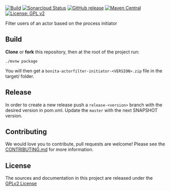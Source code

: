 [![Build](https://github.com/bonitasoft/bonita-actorfilter-initiator/workflows/Build/badge.svg)](https://github.com/bonitasoft/bonita-actorfilter-initiator/actions?query=workflow%3ABuild)
[![Sonarcloud Status](https://sonarcloud.io/api/project_badges/measure?project=bonitasoft_bonita-actorfilter-initiator&metric=alert_status)](https://sonarcloud.io/dashboard?id=bonitasoft_bonita-actorfilter-initiator)
[![GitHub release](https://img.shields.io/github/v/release/bonitasoft/bonita-actorfilter-initiator?color=blue&label=Release)](https://github.com/bonitasoft/bonita-actorfilter-initiator/releases)
[![Maven Central](https://img.shields.io/maven-central/v/org.bonitasoft.actorfilter/bonita-actorfilter-initiator?color=orange&label=Maven%20Central)](https://search.maven.org/artifact/org.bonitasoft.actorfilter/bonita-actorfilter-initiator)
[![License: GPL v2](https://img.shields.io/badge/License-GPL%20v2-yellow.svg)](https://www.gnu.org/licenses/old-licenses/gpl-2.0.en.html)

Filter users of an actor based on the process initiator

## Build

__Clone__ or __fork__ this repository, then at the root of the project run:

`./mvnw package`

You will then get a `bonita-actorfilter-initiator-<VERSION>.zip` file in the target/ folder.

## Release

In order to create a new release push a `release-<version>` branch with the desired version in pom.xml.
Update the `master` with the next SNAPSHOT version.

## Contributing

We would love you to contribute, pull requests are welcome! Please see the [CONTRIBUTING.md](CONTRIBUTING.md) for more information.

## License

The sources and documentation in this project are released under the [GPLv2 License](LICENSE)
